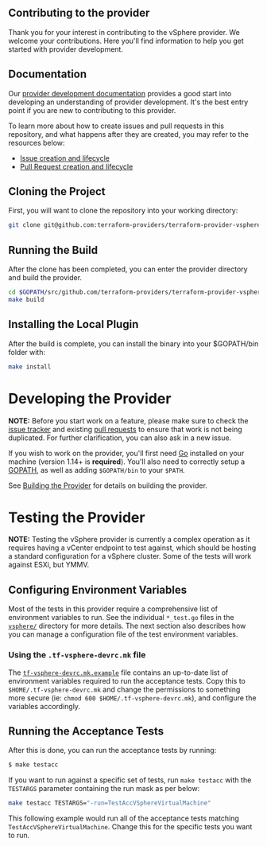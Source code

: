 ## Contributing to the provider

Thank you for your interest in contributing to the vSphere provider. We welcome your contributions. Here you'll find information to help you get started with provider development.

## Documentation

Our [provider development documentation](https://www.terraform.io/docs/extend/) provides a good start into developing an understanding of provider development. It's the best entry point if you are new to contributing to this provider.

To learn more about how to create issues and pull requests in this repository, and what happens after they are created, you may refer to the resources below:
- [Issue creation and lifecycle](ISSUES.md)
- [Pull Request creation and lifecycle](PULL_REQUESTS.md)


## Cloning the Project

First, you will want to clone the repository into your working directory:

```sh
git clone git@github.com:terraform-providers/terraform-provider-vsphere
```

## Running the Build

After the clone has been completed, you can enter the provider directory and
build the provider.

```sh
cd $GOPATH/src/github.com/terraform-providers/terraform-provider-vsphere
make build
```

## Installing the Local Plugin

After the build is complete, you can install the binary into your $GOPATH/bin folder with:

```sh
make install
```

# Developing the Provider

**NOTE:** Before you start work on a feature, please make sure to check the
[issue tracker][gh-issues] and existing [pull requests][gh-prs] to ensure that
work is not being duplicated. For further clarification, you can also ask in a
new issue.

[gh-issues]: https://github.com/terraform-providers/terraform-provider-vsphere/issues
[gh-prs]: https://github.com/terraform-providers/terraform-provider-vsphere/pulls

If you wish to work on the provider, you'll first need [Go][go-website]
installed on your machine (version 1.14+ is **required**). You'll also need to
correctly setup a [GOPATH][gopath], as well as adding `$GOPATH/bin` to your
`$PATH`.

[go-website]: https://golang.org/
[gopath]: http://golang.org/doc/code.html#GOPATH

See [Building the Provider](#building-the-provider) for details on building the provider.

# Testing the Provider

**NOTE:** Testing the vSphere provider is currently a complex operation as it
requires having a vCenter endpoint to test against, which should be hosting a
standard configuration for a vSphere cluster. Some of the tests will work
against ESXi, but YMMV.

## Configuring Environment Variables

Most of the tests in this provider require a comprehensive list of environment
variables to run. See the individual `*_test.go` files in the
[`vsphere/`](vsphere/) directory for more details. The next section also
describes how you can manage a configuration file of the test environment
variables.

### Using the `.tf-vsphere-devrc.mk` file

The [`tf-vsphere-devrc.mk.example`](../tf-vsphere-devrc.mk.example) file contains
an up-to-date list of environment variables required to run the acceptance
tests. Copy this to `$HOME/.tf-vsphere-devrc.mk` and change the permissions to
something more secure (ie: `chmod 600 $HOME/.tf-vsphere-devrc.mk`), and
configure the variables accordingly.

## Running the Acceptance Tests

After this is done, you can run the acceptance tests by running:

```sh
$ make testacc
```

If you want to run against a specific set of tests, run `make testacc` with the
`TESTARGS` parameter containing the run mask as per below:

```sh
make testacc TESTARGS="-run=TestAccVSphereVirtualMachine"
```

This following example would run all of the acceptance tests matching
`TestAccVSphereVirtualMachine`. Change this for the specific tests you want to
run.
